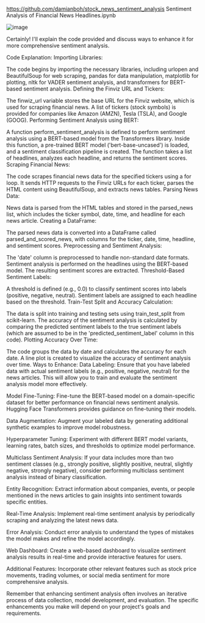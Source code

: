 https://github.com/damianboh/stock_news_sentiment_analysis  Sentiment Analysis of Financial News Headlines.ipynb  

![image](https://github.com/GinChoYen/JiaoTong/assets/22329486/e4d7fdb4-2361-4420-9d04-db160392826b)  

Certainly! I'll explain the code provided and discuss ways to enhance it for more comprehensive sentiment analysis.

Code Explanation:
Importing Libraries:

The code begins by importing the necessary libraries, including urlopen and BeautifulSoup for web scraping, pandas for data manipulation, matplotlib for plotting, nltk for VADER sentiment analysis, and transformers for BERT-based sentiment analysis.
Defining the Finviz URL and Tickers:

The finwiz_url variable stores the base URL for the Finviz website, which is used for scraping financial news.
A list of tickers (stock symbols) is provided for companies like Amazon (AMZN), Tesla (TSLA), and Google (GOOG).
Performing Sentiment Analysis using BERT:

A function perform_sentiment_analysis is defined to perform sentiment analysis using a BERT-based model from the Transformers library.
Inside this function, a pre-trained BERT model ('bert-base-uncased') is loaded, and a sentiment classification pipeline is created.
The function takes a list of headlines, analyzes each headline, and returns the sentiment scores.
Scraping Financial News:

The code scrapes financial news data for the specified tickers using a for loop.
It sends HTTP requests to the Finviz URLs for each ticker, parses the HTML content using BeautifulSoup, and extracts news tables.
Parsing News Data:

News data is parsed from the HTML tables and stored in the parsed_news list, which includes the ticker symbol, date, time, and headline for each news article.
Creating a DataFrame:

The parsed news data is converted into a DataFrame called parsed_and_scored_news, with columns for the ticker, date, time, headline, and sentiment scores.
Preprocessing and Sentiment Analysis:

The 'date' column is preprocessed to handle non-standard date formats.
Sentiment analysis is performed on the headlines using the BERT-based model. The resulting sentiment scores are extracted.
Threshold-Based Sentiment Labels:

A threshold is defined (e.g., 0.0) to classify sentiment scores into labels (positive, negative, neutral).
Sentiment labels are assigned to each headline based on the threshold.
Train-Test Split and Accuracy Calculation:

The data is split into training and testing sets using train_test_split from scikit-learn.
The accuracy of the sentiment analysis is calculated by comparing the predicted sentiment labels to the true sentiment labels (which are assumed to be in the 'predicted_sentiment_label' column in this code).
Plotting Accuracy Over Time:

The code groups the data by date and calculates the accuracy for each date.
A line plot is created to visualize the accuracy of sentiment analysis over time.
Ways to Enhance:
Data Labeling: Ensure that you have labeled data with actual sentiment labels (e.g., positive, negative, neutral) for the news articles. This will allow you to train and evaluate the sentiment analysis model more effectively.

Model Fine-Tuning: Fine-tune the BERT-based model on a domain-specific dataset for better performance on financial news sentiment analysis. Hugging Face Transformers provides guidance on fine-tuning their models.

Data Augmentation: Augment your labeled data by generating additional synthetic examples to improve model robustness.

Hyperparameter Tuning: Experiment with different BERT model variants, learning rates, batch sizes, and thresholds to optimize model performance.

Multiclass Sentiment Analysis: If your data includes more than two sentiment classes (e.g., strongly positive, slightly positive, neutral, slightly negative, strongly negative), consider performing multiclass sentiment analysis instead of binary classification.

Entity Recognition: Extract information about companies, events, or people mentioned in the news articles to gain insights into sentiment towards specific entities.

Real-Time Analysis: Implement real-time sentiment analysis by periodically scraping and analyzing the latest news data.

Error Analysis: Conduct error analysis to understand the types of mistakes the model makes and refine the model accordingly.

Web Dashboard: Create a web-based dashboard to visualize sentiment analysis results in real-time and provide interactive features for users.

Additional Features: Incorporate other relevant features such as stock price movements, trading volumes, or social media sentiment for more comprehensive analysis.

Remember that enhancing sentiment analysis often involves an iterative process of data collection, model development, and evaluation. The specific enhancements you make will depend on your project's goals and requirements.

